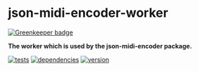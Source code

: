 # json-midi-encoder-worker

[![Greenkeeper badge](https://badges.greenkeeper.io/chrisguttandin/json-midi-encoder-worker.svg)](https://greenkeeper.io/)

**The worker which is used by the json-midi-encoder package.**

[![tests](https://img.shields.io/travis/chrisguttandin/json-midi-encoder-worker/master.svg?style=flat-square)](https://travis-ci.org/chrisguttandin/json-midi-encoder-worker)
[![dependencies](https://img.shields.io/david/chrisguttandin/json-midi-encoder-worker.svg?style=flat-square)](https://www.npmjs.com/package/json-midi-encoder-worker)
[![version](https://img.shields.io/npm/v/json-midi-encoder-worker.svg?style=flat-square)](https://www.npmjs.com/package/json-midi-encoder-worker)
